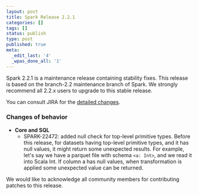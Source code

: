 ```yaml
---
layout: post
title: Spark Release 2.2.1
categories: []
tags: []
status: publish
type: post
published: true
meta:
  _edit_last: '4'
  _wpas_done_all: '1'
---
```


Spark 2.2.1 is a maintenance release containing stability fixes. This release is based on the branch-2.2 maintenance branch of Spark. We strongly recommend all 2.2.x users to upgrade to this stable release.

You can consult JIRA for the [detailed changes](http://s.apache.org/spark-2.2.1).

### Changes of behavior

 - **Core and SQL**
   - SPARK-22472: added null check for top-level primitive types. Before this release, for datasets having top-level primitive types, and it has null values, it might return some unexpected results. For example, let's say we have a parquet file with schema `<a: Int>`, and we read it into Scala Int. If column a has null values, when transformation is applied some unexpected value can be returned.

We would like to acknowledge all community members for contributing patches to this release.
